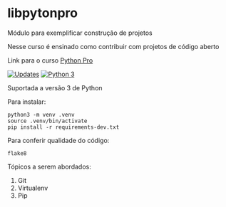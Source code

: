 # libpytonpro
Módulo para exemplificar construção de projetos

Nesse curso é ensinado como contribuir com projetos de código aberto

Link para o curso [Python Pro](https://pythonprobr.appspot.com)

[![Updates](https://pyup.io/repos/github/Moronicwb/libpythonpro/shield.svg)](https://pyup.io/repos/github/Moronicwb/libpythonpro/)
[![Python 3](https://pyup.io/repos/github/Moronicwb/libpythonpro/python-3-shield.svg)](https://pyup.io/repos/github/Moronicwb/libpythonpro/)

Suportada a versão 3 de Python

Para instalar:

```cosole
python3 -m venv .venv
source .venv/bin/activate
pip install -r requirements-dev.txt
```
Para conferir qualidade do código:
```console
flake8
```

Tópicos a serem abordados:
1. Git
2. Virtualenv
3. Pip